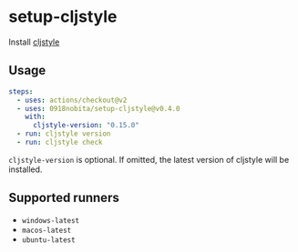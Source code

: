 # setup-cljstyle

Install [cljstyle](https://github.com/greglook/cljstyle)

## Usage

```yaml
steps:
  - uses: actions/checkout@v2
  - uses: 0918nobita/setup-cljstyle@v0.4.0
    with:
      cljstyle-version: "0.15.0"
  - run: cljstyle version
  - run: cljstyle check
```

`cljstyle-version` is optional. If omitted, the latest version of cljstyle will be installed.

## Supported runners

- `windows-latest`
- `macos-latest`
- `ubuntu-latest`
